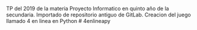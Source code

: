 TP del 2019 de la materia Proyecto Informatico en quinto año de la secundaria. Importado de repositorio antiguo de GitLab.
  Creacion del juego llamado 4 en linea en Python # 4enlineapy
